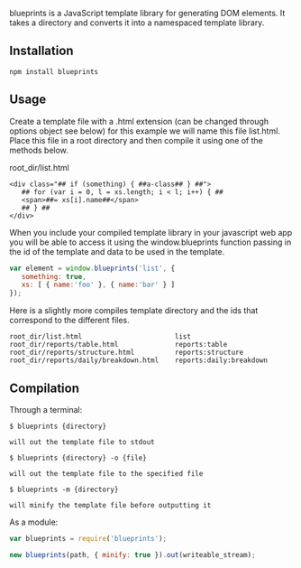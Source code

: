 
blueprints is a JavaScript template library for generating DOM elements. It takes a directory and converts
it into a namespaced template library.


Installation
---------------------
```
npm install blueprints
```

Usage
---------------------
Create a template file with a .html extension (can be changed through options object see below) for
this example we will name this file list.html. Place this file in a root directory and then compile
it using one of the methods below.

root_dir/list.html

```
<div class="## if (something) { ##a-class## } ##">
   ## for (var i = 0, l = xs.length; i < l; i++) { ##
   <span>##= xs[i].name##</span>
   ## } ##
</div>
```
When you include your compiled template library in your javascript web app you will be able to access
it using the window.blueprints function passing in the id of the template and data to be used in the
template.

```javascript
var element = window.blueprints('list', { 
   something: true, 
   xs: [ { name:'foo' }, { name:'bar' } ] 
});
```

Here is a slightly more compiles template directory and the ids that correspond to the different files.

```
root_dir/list.html                       list
root_dir/reports/table.html              reports:table
root_dir/reports/structure.html          reports:structure
root_dir/reports/daily/breakdown.html    reports:daily:breakdown
```

Compilation
---------------------

Through a terminal:

```
$ blueprints {directory}

will out the template file to stdout

$ blueprints {directory} -o {file}

will out the template file to the specified file

$ blueprints -m {directory}

will minify the template file before outputting it
```

As a module:

```javascript
var blueprints = require('blueprints');

new blueprints(path, { minify: true }).out(writeable_stream);
```



